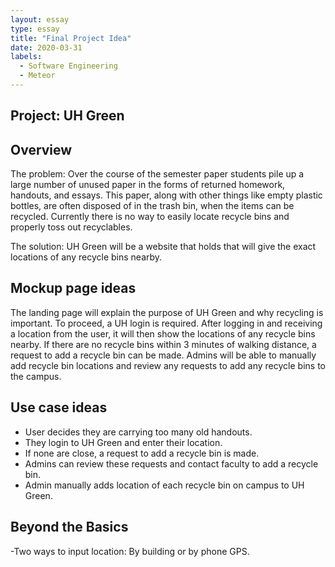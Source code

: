 ```yaml
---
layout: essay
type: essay
title: "Final Project Idea"
date: 2020-03-31
labels:
  - Software Engineering
  - Meteor
---
```


<h2>Project: UH Green</h2>

<h2>Overview</h2>
The problem: Over the course of the semester paper students pile up a large number of unused paper in the forms of returned homework, handouts, and essays. This paper, along with other things like empty plastic bottles, are often disposed of in the trash bin, when the items can be recycled. Currently there is no way to easily locate recycle bins and properly toss out recyclables.

The solution: UH Green will be a website that holds that will give the exact locations of any recycle bins nearby.

<h2>Mockup page ideas</h2>
The landing page will explain the purpose of UH Green and why recycling is important. To proceed, a UH login is required. After logging in and receiving a location from the user, it will then show the locations of any recycle bins nearby. If there are no recycle bins within 3 minutes of walking distance, a request to add a recycle bin can be made. Admins will be able to manually add recycle bin locations and review any requests to add any recycle bins to the campus.

<h2>Use case ideas</h2>
<ul>
<li>User decides they are carrying too many old handouts. </li>
<li>They login to UH Green and enter their location.</li>
<li>If none are close, a request to add a recycle bin is made.</li>
<li>Admins can review these requests and contact faculty to add a recycle bin.</li>
<li>Admin manually adds location of each recycle bin on campus to UH Green.</li>
</ul>
<h2>Beyond the Basics</h2>
-Two ways to input location: By building or by phone GPS.    
